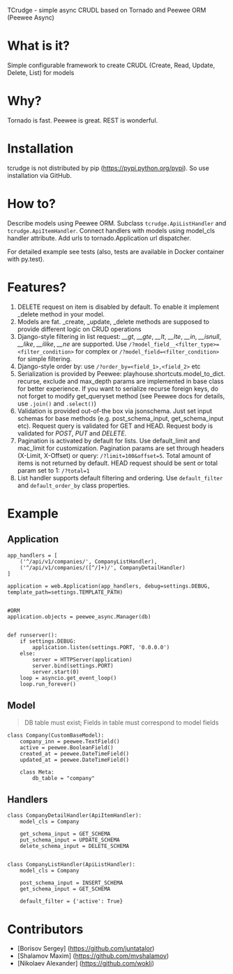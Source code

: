 TCrudge - simple async CRUDL based on Tornado and Peewee ORM (Peewee Async)


# What is it?
Simple configurable framework to create CRUDL (Create, Read, Update, Delete, List) for models


# Why?
Tornado is fast. Peewee is great. REST is wonderful.


# Installation
tcrudge is not distributed by pip (https://pypi.python.org/pypi). So use installation via GitHub.


# How to?
Describe models using Peewee ORM. Subclass ```tcrudge.ApiListHandler``` and ```tcrudge.ApiItemHandler```. Connect handlers with models using model_cls handler attribute. Add urls to tornado.Application url dispatcher.

For detailed example see tests (also, tests are available in Docker container with py.test).


# Features?

1. DELETE request on item is disabled by default. To enable it implement _delete method in your model.
2. Models are fat. _create, _update, _delete methods are supposed to provide different logic on CRUD operations
3. Django-style filtering in list request: *__gt*, *__gte*, *__lt*, *__lte*, *__in*, *__isnull*, *__like*, *__ilike*, *__ne* are supported. Use ```/?model_field__<filter_type>=<filter_condition>``` for complex or ```/?model_field=<filter_condition>``` for simple filtering.
4. Django-style order by: use ```/?order_by=<field_1>,<field_2>``` etc
5. Serialization is provided by Peewee: playhouse.shortcuts.model_to_dict. recurse, exclude and max_depth params are implemented in base class for better experience. If you want to serialize recurse foreign keys, do not forget to modify get_queryset method (see Peewee docs for details, use ```.join()``` and ```.select()```)
6. Validation is provided out-of-the box via jsonschema. Just set input schemas for base methods (e.g. post_schema_input, get_schema_input etc). Request query is validated for GET and HEAD. Request body is validated for *POST*, *PUT* and *DELETE*.
7. Pagination is activated by default for lists. Use default_limit and mac_limit for customization. Pagination params are set through headers (X-Limit, X-Offset) or query: ```/?limit=100&offset=5```. Total amount of items is not returned by default. HEAD request should be sent or total param set to 1: ```/?total=1```
8. List handler supports default filtering and ordering. Use ```default_filter``` and ```default_order_by``` class properties.

# Example

## Application

```
app_handlers = [
    ('^/api/v1/companies/', CompanyListHandler),
    ('^/api/v1/companies/([^/]+)/', CompanyDetailHandler)
]

application = web.Application(app_handlers, debug=settings.DEBUG, template_path=settings.TEMPLATE_PATH)


#ORM
application.objects = peewee_async.Manager(db)


def runserver():
    if settings.DEBUG:
        application.listen(settings.PORT, '0.0.0.0')
    else:
        server = HTTPServer(application)
        server.bind(settings.PORT)
        server.start(0)
    loop = asyncio.get_event_loop()
    loop.run_forever()

```

## Model 

> DB table must exist; Fields in table must correspond to model fields

```
class Company(CustomBaseModel):
    company_inn = peewee.TextField()
    active = peewee.BooleanField()
    created_at = peewee.DateTimeField()
    updated_at = peewee.DateTimeField()

    class Meta:
        db_table = "company"
```

## Handlers

```
class CompanyDetailHandler(ApiItemHandler):
    model_cls = Company

    get_schema_input = GET_SCHEMA
    put_schema_input = UPDATE_SCHEMA
    delete_schema_input = DELETE_SCHEMA


class CompanyListHandler(ApiListHandler):
    model_cls = Company

    post_schema_input = INSERT_SCHEMA
    get_schema_input = GET_SCHEMA

    default_filter = {'active': True}
```

# Сontributors
* [Borisov Sergey] (https://github.com/juntatalor)
* [Shalamov Maxim] (https://github.com/mvshalamov)
* [Nikolaev Alexander] (https://github.com/wokli)
